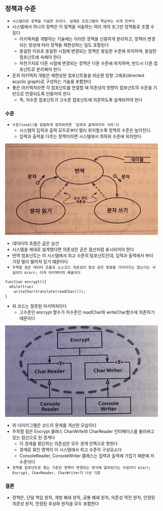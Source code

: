 ## 정책과 수준

- `시스템이란 정책을 기술한 것이다. 실제로 프로그램의 핵심부는 이게 전부다`
- 시스템에서 하나의 정책은 이 정책을 서술하는 여러 개의 조그만 정책들로 조깰 수 있다
    - 아키텍처를 개발하는 기술에는 이러한 정책을 신중하게 분리하고, 정책이 변경되는 양상에 따라 정책을 재편성하는 일도 포함된다
    - 동일한 이유로 동일한 시점에 변경되는 정책은 동일한 수준에 위치하며, 동일한 컴포넌트에 속해야 한다
    - 마찬가지로 다른 시점에 변경되는 정책은 다른 수준에 위치하며, 반드시 다른 컴포넌트로 분리해야 한다
- 흔히 아키텍처 개발은 재편성된 컴포넌트들을 비순환 방향 그래포(directed acyclic graph)로 구성하는 기술을 포함한다
- 좋은 아키텍처라면 각 컴포넌트를 연결할 때 의존성의 방향이 컴포넌트의 수준을 기반으로 연결되도록 만들어야 한다
    - 즉, 저수준 컴포넌트가 고수준 컴포넌트에 의존하도록 설계되어야 한다

### 수준

- `수준(level)을 엄밀하게 정의하자면 '입력과 출력까지의 거리'다`
    - 시스템의 입력과 출력 모두로부터 멀리 위치할수록 정책의 수준은 높아진다.
    - 입력과 출력을 다루는 정책이라면 시스템에서 최하위 수준에 위치한다
  

<img src = "./IMG_5438.jpg" width = "600" height = "300">

- 데이터의 흐름은 굽은 실선
- 시스템을 제대로 설계했다면 의존성은 곧은 점선처럼 표시되어야 한다
- 번역 컴포넌트는 이 시스템에서 최고 수준의 텀포넌트인데, 입력과 출력에서 부터 가장 멀리 떨어져 있기 떄문이다
- `주목할 점은 데이터 흐름과 소스코드 의존성이 항상 같은 방향을 가리키지는 않는다는 사실이다 &rarr; 이게 아키텍터의 예술이다`

```
function encrypt(){
  while(true)
    writeChar(translate(readChar()));
}
```

- 위 코드는 잘못된 아키텍처이다
    - 고수준인 encrypt 함수가 저수준인 readChar와 writeChar함수에 의존하기 때문이다

<img src = "./IMG_5439.jpg" width = "600" height = "300">

- 위 다이어그램은 코드의 문제를 개선한 모습이다
- 주목할 점은 Encrypt 클래스 CharWrite와 CharReader 인터페이스를 둘러싸고 있는 점선으로 된 경계다
    - 이 경계를 횡단하는 의존성은 모두 경계 안쪽으로 향한다
    - 경계로 묶인 영역이 이 시스템에서 최고 수준의 구성요소다 
    - ConsoleReader, ConsoleWriter 클래스는 입력과 출력에 가깝기 때문에 저수준이다
- `정책을 컴포넌트로 묶는 기준은 정책이 변경되는 방식에 달려있다는 사실이다 &rarr; Encrypt, CharReader, CharWriter가 나뉜 기준`


### 결론
- 정책은, 단일 책임 원칙, 개방 폐쇄 원칙, 공통 폐쇄 원칙, 의존성 역전 원칙, 안정된 의존성 원칙, 안정된 추상화 원칙을 모두 포함한다